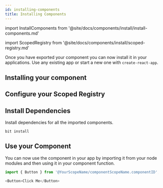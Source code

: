 ```yaml
---
id: installing-components
title: Installing Components
---
```


import InstallComponents from '@site/docs/components/install/install-components.md'

import ScopedRegistry from '@site/docs/components/install/scoped-registry.md'

Once you have exported your component you can now install it in your applications. Use any existing app or start a new one with `create-react-app`. 

## Installing your component

<InstallComponents />

## Configure your Scoped Registry

<ScopedRegistry />

## Install Dependencies

Install dependencies for all the imported components.

```shell
bit install
```

## Use your Component

You can now use the component in your app by importing it from your node modules and then using it in your component function.

```js title="app.js"
import { Button } from '@YourScopeName/componentScopeName.componentID';
```

```js title="app.js"
<Button>Click Me</Button>
```
